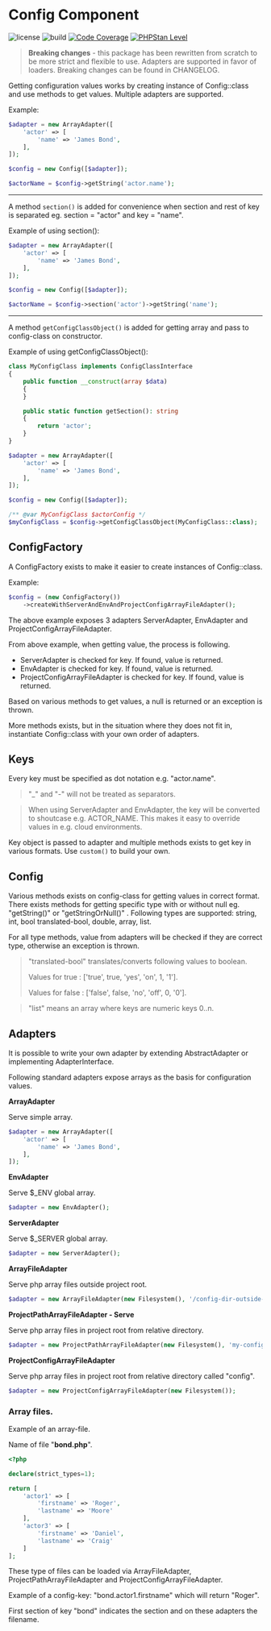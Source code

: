 # Config Component

![license](https://img.shields.io/github/license/corex/config?label=license)
![build](https://github.com/corex/config/workflows/build/badge.svg)
[![Code Coverage](https://img.shields.io/endpoint?url=https://gist.githubusercontent.com/corex/d409d31a9138bc37c905b4b4727bebe1/raw/test-coverage__master.json)](https://github.com/corex/config/actions)
[![PHPStan Level](https://img.shields.io/endpoint?url=https://gist.githubusercontent.com/corex/d409d31a9138bc37c905b4b4727bebe1/raw/phpstan-level__master.json)](https://github.com/corex/config/actions)

> **Breaking changes** - this package has been rewritten from scratch to be more strict and flexible to use. Adapters are supported in favor of loaders. Breaking changes can be found in CHANGELOG.

Getting configuration values works by creating instance of Config::class and use methods to get values. Multiple adapters are supported.

Example:
```php
$adapter = new ArrayAdapter([
    'actor' => [
        'name' => 'James Bond',
    ],
]);

$config = new Config([$adapter]);

$actorName = $config->getString('actor.name');
```

---

A method `section()` is added for convenience when section and rest of key is separated eg. section = "actor" and key = "name".

Example of using section():
```php
$adapter = new ArrayAdapter([
    'actor' => [
        'name' => 'James Bond',
    ],
]);

$config = new Config([$adapter]);

$actorName = $config->section('actor')->getString('name');
```

---

A method `getConfigClassObject()` is added for getting array and pass to config-class on constructor.

Example of using getConfigClassObject():
```php
class MyConfigClass implements ConfigClassInterface
{
    public function __construct(array $data)
    {
    }

    public static function getSection(): string
    {
        return 'actor';
    }
}

$adapter = new ArrayAdapter([
    'actor' => [
        'name' => 'James Bond',
    ],
]);

$config = new Config([$adapter]);

/** @var MyConfigClass $actorConfig */
$myConfigClass = $config->getConfigClassObject(MyConfigClass::class);
```


## ConfigFactory

A ConfigFactory exists to make it easier to create instances of Config::class.

Example:
```php
$config = (new ConfigFactory())
    ->createWithServerAndEnvAndProjectConfigArrayFileAdapter();
```

The above example exposes 3 adapters ServerAdapter, EnvAdapter and ProjectConfigArrayFileAdapter.

From above example, when getting value, the process is following.
- ServerAdapter is checked for key. If found, value is returned.
- EnvAdapter is checked for key. If found, value is returned.
- ProjectConfigArrayFileAdapter is checked for key. If found, value is returned.

Based on various methods to get values, a null is returned or an exception is thrown.

More methods exists, but in the situation where they does not fit in, instantiate Config::class with your own order of adapters.


## Keys

Every key must be specified as dot notation e.g. "actor.name".

> "_" and "-" will not be treated as separators.

> When using ServerAdapter and EnvAdapter, the key will be converted to shoutcase e.g. ACTOR_NAME. This makes it easy to override values in e.g. cloud environments.

Key object is passed to adapter and multiple methods exists to get key in various formats. Use `custom()` to build your own.


## Config

Various methods exists on config-class for getting values in correct format. There exists methods for getting specific type with or without null eg. "getString()" or "getStringOrNull()" . Following types are supported: string, int, bool translated-bool, double, array, list.

For all type methods, value from adapters will be checked if they are correct type, otherwise an exception is thrown.

> "translated-bool" translates/converts following values to boolean.
>
> Values for true : ['true', true, 'yes', 'on', 1, '1'].
>
> Values for false : ['false', false, 'no', 'off', 0, '0'].

> "list" means an array where keys are numeric keys 0..n.


## Adapters

It is possible to write your own adapter by extending AbstractAdapter or implementing AdapterInterface.

Following standard adapters expose arrays as the basis for configuration values.

**ArrayAdapter**

Serve simple array.

```php
$adapter = new ArrayAdapter([
    'actor' => [
        'name' => 'James Bond',
    ],
]);
```


**EnvAdapter**

Serve $_ENV global array.

```php
$adapter = new EnvAdapter();
```


**ServerAdapter**

Serve $_SERVER global array.

```php
$adapter = new ServerAdapter();
```


**ArrayFileAdapter**

Serve php array files outside project root.

```php
$adapter = new ArrayFileAdapter(new Filesystem(), '/config-dir-outside-project-root');
```


**ProjectPathArrayFileAdapter - Serve**

Serve php array files in project root from relative directory.

```php
$adapter = new ProjectPathArrayFileAdapter(new Filesystem(), 'my-config-dir');
```


**ProjectConfigArrayFileAdapter**

Serve php array files in project root from relative directory called "config".

```php
$adapter = new ProjectConfigArrayFileAdapter(new Filesystem());
```


### Array files.

Example of an array-file.

Name of file "**bond.php**".
```php
<?php

declare(strict_types=1);

return [
    'actor1' => [
        'firstname' => 'Roger',
        'lastname' => 'Moore'
    ],
    'actor3' => [
        'firstname' => 'Daniel',
        'lastname' => 'Craig'
    ]
];
```

These type of files can be loaded via ArrayFileAdapter, ProjectPathArrayFileAdapter and ProjectConfigArrayFileAdapter.

Example of a config-key: "bond.actor1.firstname" which will return "Roger".

First section of key "bond" indicates the section and on these adapters the filename.

